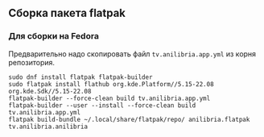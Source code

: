 ## Сборка пакета flatpak
### Для сборки на Fedora
Предварительно надо скопировать файл `tv.anilibria.app.yml` из корня репозитория.
```
sudo dnf install flatpak flatpak-builder
sudo flatpak install flathub org.kde.Platform//5.15-22.08 org.kde.Sdk//5.15-22.08
flatpak-builder --force-clean build tv.anilibria.app.yml
flatpak-builder --user --install --force-clean build tv.anilibria.app.yml
flatpak build-bundle ~/.local/share/flatpak/repo/ anilibria.flatpak tv.anilibria.anilibria
```
